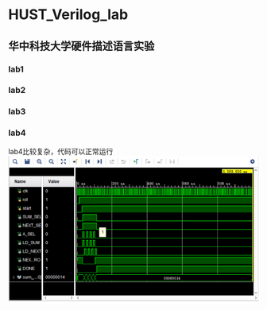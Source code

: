 # HUST_Verilog_lab
## 华中科技大学硬件描述语言实验
### lab1
### lab2
### lab3
### lab4
lab4比较复杂，代码可以正常运行
![lab4仿真，可以看到输出正确](lab4/1.png)